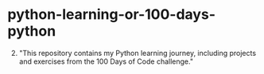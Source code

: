 # python-learning-or-100-days-python
2. "This repository contains my Python learning journey, including projects and exercises from the 100 Days of Code challenge."
